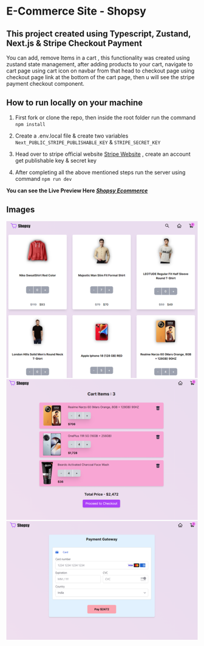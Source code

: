 # E-Commerce Site - Shopsy

## This project created using Typescript, Zustand, Next.js & Stripe Checkout Payment

You can add, remove Items in a cart , this functionality was created using zustand state management, after adding products to your cart, navigate to cart page using cart icon on navbar from that head to checkout page using checkout page link at the bottom of the cart page, then u will see the stripe payment checkout component.

## How to run locally on your machine

1. First fork or clone the repo, then inside the root folder run the command `npm install`

2. Create a .env.local file & create two variables `Next_PUBLIC_STRIPE_PUBLISHABLE_KEY` & `STRIPE_SECRET_KEY`

3. Head over to stripe official website [Stripe Website](https://stripe.com/en-in) , create an account get publishable key & secret key

4. After completing all the above mentioned steps run the server using command `npm run dev`

**You can see the Live Preview Here _[Shopsy Ecommerce](https://ecommerce-store-in-ts-next-js.vercel.app/)_**

## Images

![Home Page](/public/home-page.png)
![Cart Page](/public/cart-page.png)
![Checkout Page](/public/checkout-page.png)
